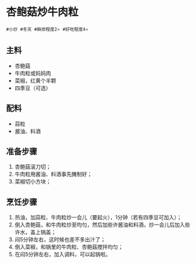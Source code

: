 # 杏鲍菇炒牛肉粒

```
#小炒 #冬天 #麻烦程度2⭐️ #好吃程度4⭐️
```

## 主料

- 杏鲍菇
- 牛肉粒或妈妈肉
- 菜椒，红黄个半颗
- 四季豆（可选）

## 配料

- 蒜粒
- 酱油、料酒

## 准备步骤

1. 杏鲍菇滚刀切；
2. 牛肉粒用酱油、料酒事先腌制好；
3. 菜椒切小方块；

## 烹饪步骤

1. 热油，加蒜粒、牛肉粒炒一会儿（要起火），1分钟（若有四季豆可加入）；
2. 倒入杏鲍菇，和牛肉粒炒至均匀，然后加些许酱油和料酒，炒一会儿后加入些许水，盖上锅盖；
3. 闷5分钟左右，这时候也差不多出汁了；
4. 倒入菜椒，和锅里的牛肉粒、杏鲍菇搅拌均匀；
5. 在闷5分钟左右，加入调料，可以起锅啦。
